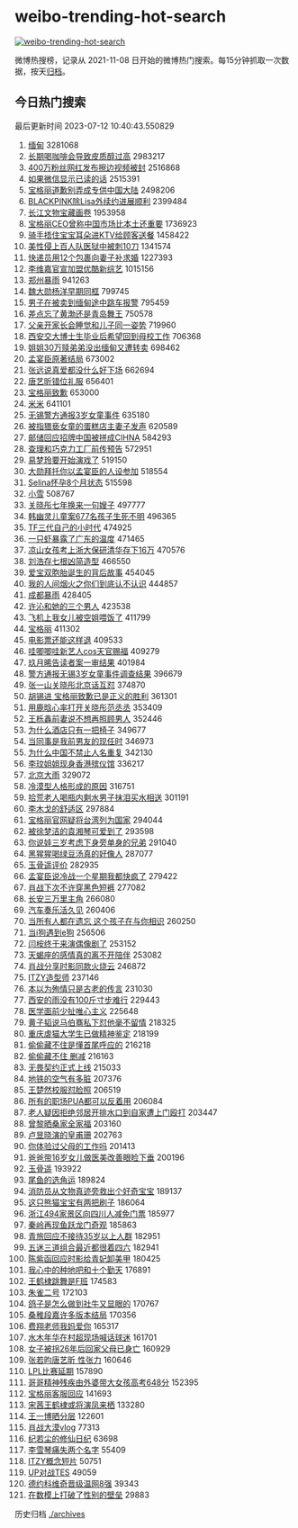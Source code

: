 # weibo-trending-hot-search

[![weibo-trending-hot-search](https://github.com/ameizi/weibo-trending-hot-search/actions/workflows/ci.yml/badge.svg)](https://github.com/ameizi/weibo-trending-hot-search/actions/workflows/ci.yml)

微博热搜榜，记录从 2021-11-08 日开始的微博热门搜索。每15分钟抓取一次数据，按天[归档](./archives)。

## 今日热门搜索

<!-- BEGIN --> 
最后更新时间 2023-07-12 10:40:43.550829 
1. [缅甸](https://s.weibo.com/weibo?q=%E7%BC%85%E7%94%B8&t=31&band_rank=2&Refer=top) 3281068
1. [长期喝咖啡会导致皮质醇过高](https://s.weibo.com/weibo?q=%23%E9%95%BF%E6%9C%9F%E5%96%9D%E5%92%96%E5%95%A1%E4%BC%9A%E5%AF%BC%E8%87%B4%E7%9A%AE%E8%B4%A8%E9%86%87%E8%BF%87%E9%AB%98%23&t=31&band_rank=1&Refer=top) 2983217
1. [400万粉丝网红发布擦边视频被封](https://s.weibo.com/weibo?q=%23400%E4%B8%87%E7%B2%89%E4%B8%9D%E7%BD%91%E7%BA%A2%E5%8F%91%E5%B8%83%E6%93%A6%E8%BE%B9%E8%A7%86%E9%A2%91%E8%A2%AB%E5%B0%81%23&t=31&band_rank=2&Refer=top) 2516868
1. [如果微信显示已读的话](https://s.weibo.com/weibo?q=%23%E5%A6%82%E6%9E%9C%E5%BE%AE%E4%BF%A1%E6%98%BE%E7%A4%BA%E5%B7%B2%E8%AF%BB%E7%9A%84%E8%AF%9D%23&t=31&band_rank=21&Refer=top) 2515391
1. [宝格丽道歉别弄成专供中国大陆](https://s.weibo.com/weibo?q=%23%E5%AE%9D%E6%A0%BC%E4%B8%BD%E9%81%93%E6%AD%89%E5%88%AB%E5%BC%84%E6%88%90%E4%B8%93%E4%BE%9B%E4%B8%AD%E5%9B%BD%E5%A4%A7%E9%99%86%23&t=31&band_rank=1&Refer=top) 2498206
1. [BLACKPINK除Lisa外续约进展顺利](https://s.weibo.com/weibo?q=%23BLACKPINK%E9%99%A4Lisa%E5%A4%96%E7%BB%AD%E7%BA%A6%E8%BF%9B%E5%B1%95%E9%A1%BA%E5%88%A9%23&t=31&band_rank=1&Refer=top) 2399484
1. [长江文物宝藏画卷](https://s.weibo.com/weibo?q=%23%E9%95%BF%E6%B1%9F%E6%96%87%E7%89%A9%E5%AE%9D%E8%97%8F%E7%94%BB%E5%8D%B7%23&t=31&band_rank=3&Refer=top) 1953958
1. [宝格丽CEO曾称中国市场比本土还重要](https://s.weibo.com/weibo?q=%23%E5%AE%9D%E6%A0%BC%E4%B8%BDCEO%E6%9B%BE%E7%A7%B0%E4%B8%AD%E5%9B%BD%E5%B8%82%E5%9C%BA%E6%AF%94%E6%9C%AC%E5%9C%9F%E8%BF%98%E9%87%8D%E8%A6%81%23&t=31&band_rank=7&Refer=top) 1736923
1. [骑手捂住宝宝耳朵进KTV给顾客送餐](https://s.weibo.com/weibo?q=%23%E9%AA%91%E6%89%8B%E6%8D%82%E4%BD%8F%E5%AE%9D%E5%AE%9D%E8%80%B3%E6%9C%B5%E8%BF%9BKTV%E7%BB%99%E9%A1%BE%E5%AE%A2%E9%80%81%E9%A4%90%23&t=31&band_rank=29&Refer=top) 1458422
1. [美性侵上百人队医狱中被刺10刀](https://s.weibo.com/weibo?q=%23%E7%BE%8E%E6%80%A7%E4%BE%B5%E4%B8%8A%E7%99%BE%E4%BA%BA%E9%98%9F%E5%8C%BB%E7%8B%B1%E4%B8%AD%E8%A2%AB%E5%88%BA10%E5%88%80%23&t=31&band_rank=5&Refer=top) 1341574
1. [快递员用12个包裹向妻子补求婚](https://s.weibo.com/weibo?q=%23%E5%BF%AB%E9%80%92%E5%91%98%E7%94%A812%E4%B8%AA%E5%8C%85%E8%A3%B9%E5%90%91%E5%A6%BB%E5%AD%90%E8%A1%A5%E6%B1%82%E5%A9%9A%23&t=31&band_rank=6&Refer=top) 1227393
1. [李维嘉官宣加盟优酷新综艺](https://s.weibo.com/weibo?q=%23%E6%9D%8E%E7%BB%B4%E5%98%89%E5%AE%98%E5%AE%A3%E5%8A%A0%E7%9B%9F%E4%BC%98%E9%85%B7%E6%96%B0%E7%BB%BC%E8%89%BA%23&t=31&band_rank=4&Refer=top) 1015156
1. [郑州暴雨](https://s.weibo.com/weibo?q=%23%E9%83%91%E5%B7%9E%E6%9A%B4%E9%9B%A8%23&t=31&band_rank=25&Refer=top) 941263
1. [魏大勋杨洋早期同框](https://s.weibo.com/weibo?q=%23%E9%AD%8F%E5%A4%A7%E5%8B%8B%E6%9D%A8%E6%B4%8B%E6%97%A9%E6%9C%9F%E5%90%8C%E6%A1%86%23&t=31&band_rank=7&Refer=top) 799745
1. [男子在被卖到缅甸途中跳车报警](https://s.weibo.com/weibo?q=%23%E7%94%B7%E5%AD%90%E5%9C%A8%E8%A2%AB%E5%8D%96%E5%88%B0%E7%BC%85%E7%94%B8%E9%80%94%E4%B8%AD%E8%B7%B3%E8%BD%A6%E6%8A%A5%E8%AD%A6%23&t=31&band_rank=11&Refer=top) 795459
1. [差点忘了黄渤还是青岛舞王](https://s.weibo.com/weibo?q=%23%E5%B7%AE%E7%82%B9%E5%BF%98%E4%BA%86%E9%BB%84%E6%B8%A4%E8%BF%98%E6%98%AF%E9%9D%92%E5%B2%9B%E8%88%9E%E7%8E%8B%23&t=31&band_rank=9&Refer=top) 750578
1. [父亲开家长会睡觉和儿子同一姿势](https://s.weibo.com/weibo?q=%23%E7%88%B6%E4%BA%B2%E5%BC%80%E5%AE%B6%E9%95%BF%E4%BC%9A%E7%9D%A1%E8%A7%89%E5%92%8C%E5%84%BF%E5%AD%90%E5%90%8C%E4%B8%80%E5%A7%BF%E5%8A%BF%23&t=31&band_rank=34&Refer=top) 719960
1. [西安交大博士生毕业后希望回到母校工作](https://s.weibo.com/weibo?q=%23%E8%A5%BF%E5%AE%89%E4%BA%A4%E5%A4%A7%E5%8D%9A%E5%A3%AB%E7%94%9F%E6%AF%95%E4%B8%9A%E5%90%8E%E5%B8%8C%E6%9C%9B%E5%9B%9E%E5%88%B0%E6%AF%8D%E6%A0%A1%E5%B7%A5%E4%BD%9C%23&t=31&band_rank=5&Refer=top) 706368
1. [姐姐30万赎弟弟没出缅甸又遭转卖](https://s.weibo.com/weibo?q=%23%E5%A7%90%E5%A7%9030%E4%B8%87%E8%B5%8E%E5%BC%9F%E5%BC%9F%E6%B2%A1%E5%87%BA%E7%BC%85%E7%94%B8%E5%8F%88%E9%81%AD%E8%BD%AC%E5%8D%96%23&t=31&band_rank=6&Refer=top) 698462
1. [孟宴臣原著结局](https://s.weibo.com/weibo?q=%23%E5%AD%9F%E5%AE%B4%E8%87%A3%E5%8E%9F%E8%91%97%E7%BB%93%E5%B1%80%23&t=31&band_rank=7&Refer=top) 673002
1. [张远说真爱都没什么好下场](https://s.weibo.com/weibo?q=%23%E5%BC%A0%E8%BF%9C%E8%AF%B4%E7%9C%9F%E7%88%B1%E9%83%BD%E6%B2%A1%E4%BB%80%E4%B9%88%E5%A5%BD%E4%B8%8B%E5%9C%BA%23&t=31&band_rank=10&Refer=top) 662694
1. [唐艺昕错位礼服](https://s.weibo.com/weibo?q=%23%E5%94%90%E8%89%BA%E6%98%95%E9%94%99%E4%BD%8D%E7%A4%BC%E6%9C%8D%23&t=31&band_rank=8&Refer=top) 656401
1. [宝格丽致歉](https://s.weibo.com/weibo?q=%23%E5%AE%9D%E6%A0%BC%E4%B8%BD%E8%87%B4%E6%AD%89%23&t=31&band_rank=9&Refer=top) 653000
1. [米米](https://s.weibo.com/weibo?q=%E7%B1%B3%E7%B1%B3&t=31&band_rank=19&Refer=top) 641101
1. [无锡警方通报3岁女童事件](https://s.weibo.com/weibo?q=%23%E6%97%A0%E9%94%A1%E8%AD%A6%E6%96%B9%E9%80%9A%E6%8A%A53%E5%B2%81%E5%A5%B3%E7%AB%A5%E4%BA%8B%E4%BB%B6%23&t=31&band_rank=10&Refer=top) 635180
1. [被指猥亵女童的蛋糕店主妻子发声](https://s.weibo.com/weibo?q=%23%E8%A2%AB%E6%8C%87%E7%8C%A5%E4%BA%B5%E5%A5%B3%E7%AB%A5%E7%9A%84%E8%9B%8B%E7%B3%95%E5%BA%97%E4%B8%BB%E5%A6%BB%E5%AD%90%E5%8F%91%E5%A3%B0%23&t=31&band_rank=12&Refer=top) 620589
1. [邮储回应招牌中国被拼成CIHNA](https://s.weibo.com/weibo?q=%23%E9%82%AE%E5%82%A8%E5%9B%9E%E5%BA%94%E6%8B%9B%E7%89%8C%E4%B8%AD%E5%9B%BD%E8%A2%AB%E6%8B%BC%E6%88%90CIHNA%23&t=31&band_rank=14&Refer=top) 584293
1. [查理和巧克力工厂前传预告](https://s.weibo.com/weibo?q=%23%E6%9F%A5%E7%90%86%E5%92%8C%E5%B7%A7%E5%85%8B%E5%8A%9B%E5%B7%A5%E5%8E%82%E5%89%8D%E4%BC%A0%E9%A2%84%E5%91%8A%23&t=31&band_rank=39&Refer=top) 572951
1. [易梦玲要开始演戏了](https://s.weibo.com/weibo?q=%23%E6%98%93%E6%A2%A6%E7%8E%B2%E8%A6%81%E5%BC%80%E5%A7%8B%E6%BC%94%E6%88%8F%E4%BA%86%23&t=31&band_rank=10&Refer=top) 519150
1. [大勋拜托你以孟宴臣的人设参加](https://s.weibo.com/weibo?q=%E5%A4%A7%E5%8B%8B%E6%8B%9C%E6%89%98%E4%BD%A0%E4%BB%A5%E5%AD%9F%E5%AE%B4%E8%87%A3%E7%9A%84%E4%BA%BA%E8%AE%BE%E5%8F%82%E5%8A%A0&t=31&band_rank=26&Refer=top) 518554
1. [Selina怀孕8个月状态](https://s.weibo.com/weibo?q=%23Selina%E6%80%80%E5%AD%958%E4%B8%AA%E6%9C%88%E7%8A%B6%E6%80%81%23&t=31&band_rank=11&Refer=top) 515598
1. [小雪](https://s.weibo.com/weibo?q=%E5%B0%8F%E9%9B%AA&t=31&band_rank=31&Refer=top) 508767
1. [关晓彤七年换来一句嫂子](https://s.weibo.com/weibo?q=%E5%85%B3%E6%99%93%E5%BD%A4%E4%B8%83%E5%B9%B4%E6%8D%A2%E6%9D%A5%E4%B8%80%E5%8F%A5%E5%AB%82%E5%AD%90&t=31&band_rank=12&Refer=top) 497777
1. [韩幽灵儿童案677名孩子生死不明](https://s.weibo.com/weibo?q=%23%E9%9F%A9%E5%B9%BD%E7%81%B5%E5%84%BF%E7%AB%A5%E6%A1%88677%E5%90%8D%E5%AD%A9%E5%AD%90%E7%94%9F%E6%AD%BB%E4%B8%8D%E6%98%8E%23&t=31&band_rank=16&Refer=top) 496365
1. [TF三代自己的小时代](https://s.weibo.com/weibo?q=%23TF%E4%B8%89%E4%BB%A3%E8%87%AA%E5%B7%B1%E7%9A%84%E5%B0%8F%E6%97%B6%E4%BB%A3%23&t=31&band_rank=13&Refer=top) 474925
1. [一只虾暴露了广东的温度](https://s.weibo.com/weibo?q=%E4%B8%80%E5%8F%AA%E8%99%BE%E6%9A%B4%E9%9C%B2%E4%BA%86%E5%B9%BF%E4%B8%9C%E7%9A%84%E6%B8%A9%E5%BA%A6&t=31&band_rank=14&Refer=top) 471465
1. [凉山女孩考上浙大保研清华存下16万](https://s.weibo.com/weibo?q=%23%E5%87%89%E5%B1%B1%E5%A5%B3%E5%AD%A9%E8%80%83%E4%B8%8A%E6%B5%99%E5%A4%A7%E4%BF%9D%E7%A0%94%E6%B8%85%E5%8D%8E%E5%AD%98%E4%B8%8B16%E4%B8%87%23&t=31&band_rank=35&Refer=top) 470576
1. [刘浩存七根凶简造型](https://s.weibo.com/weibo?q=%23%E5%88%98%E6%B5%A9%E5%AD%98%E4%B8%83%E6%A0%B9%E5%87%B6%E7%AE%80%E9%80%A0%E5%9E%8B%23&t=31&band_rank=15&Refer=top) 466550
1. [爱宝双胞胎诞生的背后故事](https://s.weibo.com/weibo?q=%E7%88%B1%E5%AE%9D%E5%8F%8C%E8%83%9E%E8%83%8E%E8%AF%9E%E7%94%9F%E7%9A%84%E8%83%8C%E5%90%8E%E6%95%85%E4%BA%8B&t=31&band_rank=17&Refer=top) 454045
1. [我的人间烟火之你们到底认不认识](https://s.weibo.com/weibo?q=%E6%88%91%E7%9A%84%E4%BA%BA%E9%97%B4%E7%83%9F%E7%81%AB%E4%B9%8B%E4%BD%A0%E4%BB%AC%E5%88%B0%E5%BA%95%E8%AE%A4%E4%B8%8D%E8%AE%A4%E8%AF%86&t=31&band_rank=18&Refer=top) 444857
1. [成都暴雨](https://s.weibo.com/weibo?q=%23%E6%88%90%E9%83%BD%E6%9A%B4%E9%9B%A8%23&t=31&band_rank=38&Refer=top) 428405
1. [许沁和她的三个男人](https://s.weibo.com/weibo?q=%23%E8%AE%B8%E6%B2%81%E5%92%8C%E5%A5%B9%E7%9A%84%E4%B8%89%E4%B8%AA%E7%94%B7%E4%BA%BA%23&t=31&band_rank=17&Refer=top) 423538
1. [飞机上我女儿被空姐喂饭了](https://s.weibo.com/weibo?q=%23%E9%A3%9E%E6%9C%BA%E4%B8%8A%E6%88%91%E5%A5%B3%E5%84%BF%E8%A2%AB%E7%A9%BA%E5%A7%90%E5%96%82%E9%A5%AD%E4%BA%86%23&t=31&band_rank=21&Refer=top) 411799
1. [宝格丽](https://s.weibo.com/weibo?q=%23%E5%AE%9D%E6%A0%BC%E4%B8%BD%23&t=31&band_rank=47&Refer=top) 411302
1. [电影票还能这样退](https://s.weibo.com/weibo?q=%E7%94%B5%E5%BD%B1%E7%A5%A8%E8%BF%98%E8%83%BD%E8%BF%99%E6%A0%B7%E9%80%80&t=31&band_rank=24&Refer=top) 409533
1. [哇唧唧哇新艺人cos天官赐福](https://s.weibo.com/weibo?q=%23%E5%93%87%E5%94%A7%E5%94%A7%E5%93%87%E6%96%B0%E8%89%BA%E4%BA%BAcos%E5%A4%A9%E5%AE%98%E8%B5%90%E7%A6%8F%23&t=31&band_rank=25&Refer=top) 409279
1. [玖月晞告读者案一审结果](https://s.weibo.com/weibo?q=%23%E7%8E%96%E6%9C%88%E6%99%9E%E5%91%8A%E8%AF%BB%E8%80%85%E6%A1%88%E4%B8%80%E5%AE%A1%E7%BB%93%E6%9E%9C%23&t=31&band_rank=18&Refer=top) 401984
1. [警方通报无锡3岁女童事件调查结果](https://s.weibo.com/weibo?q=%23%E8%AD%A6%E6%96%B9%E9%80%9A%E6%8A%A5%E6%97%A0%E9%94%A13%E5%B2%81%E5%A5%B3%E7%AB%A5%E4%BA%8B%E4%BB%B6%E8%B0%83%E6%9F%A5%E7%BB%93%E6%9E%9C%23&t=31&band_rank=19&Refer=top) 396679
1. [张一山关晓彤北京话互怼](https://s.weibo.com/weibo?q=%23%E5%BC%A0%E4%B8%80%E5%B1%B1%E5%85%B3%E6%99%93%E5%BD%A4%E5%8C%97%E4%BA%AC%E8%AF%9D%E4%BA%92%E6%80%BC%23&t=31&band_rank=20&Refer=top) 374870
1. [胡锡进 宝格丽致歉已是正义的胜利](https://s.weibo.com/weibo?q=%E8%83%A1%E9%94%A1%E8%BF%9B%20%E5%AE%9D%E6%A0%BC%E4%B8%BD%E8%87%B4%E6%AD%89%E5%B7%B2%E6%98%AF%E6%AD%A3%E4%B9%89%E7%9A%84%E8%83%9C%E5%88%A9&t=31&band_rank=19&Refer=top) 361301
1. [用鹿晗心率打开关晓彤范丞丞](https://s.weibo.com/weibo?q=%23%E7%94%A8%E9%B9%BF%E6%99%97%E5%BF%83%E7%8E%87%E6%89%93%E5%BC%80%E5%85%B3%E6%99%93%E5%BD%A4%E8%8C%83%E4%B8%9E%E4%B8%9E%23&t=31&band_rank=22&Refer=top) 353409
1. [王栎鑫前妻说不想再照顾男人](https://s.weibo.com/weibo?q=%23%E7%8E%8B%E6%A0%8E%E9%91%AB%E5%89%8D%E5%A6%BB%E8%AF%B4%E4%B8%8D%E6%83%B3%E5%86%8D%E7%85%A7%E9%A1%BE%E7%94%B7%E4%BA%BA%23&t=31&band_rank=21&Refer=top) 352446
1. [为什么酒店只有一把椅子](https://s.weibo.com/weibo?q=%23%E4%B8%BA%E4%BB%80%E4%B9%88%E9%85%92%E5%BA%97%E5%8F%AA%E6%9C%89%E4%B8%80%E6%8A%8A%E6%A4%85%E5%AD%90%23&t=31&band_rank=22&Refer=top) 349677
1. [当同事是我前男友的现任时](https://s.weibo.com/weibo?q=%23%E5%BD%93%E5%90%8C%E4%BA%8B%E6%98%AF%E6%88%91%E5%89%8D%E7%94%B7%E5%8F%8B%E7%9A%84%E7%8E%B0%E4%BB%BB%E6%97%B6%23&t=31&band_rank=26&Refer=top) 346973
1. [为什么中国不禁止人名重复](https://s.weibo.com/weibo?q=%E4%B8%BA%E4%BB%80%E4%B9%88%E4%B8%AD%E5%9B%BD%E4%B8%8D%E7%A6%81%E6%AD%A2%E4%BA%BA%E5%90%8D%E9%87%8D%E5%A4%8D&t=31&band_rank=23&Refer=top) 342130
1. [李玟姐姐现身香港殡仪馆](https://s.weibo.com/weibo?q=%23%E6%9D%8E%E7%8E%9F%E5%A7%90%E5%A7%90%E7%8E%B0%E8%BA%AB%E9%A6%99%E6%B8%AF%E6%AE%A1%E4%BB%AA%E9%A6%86%23&t=31&band_rank=24&Refer=top) 336217
1. [北京大雨](https://s.weibo.com/weibo?q=%23%E5%8C%97%E4%BA%AC%E5%A4%A7%E9%9B%A8%23&t=31&band_rank=41&Refer=top) 329072
1. [冷漠型人格形成的原因](https://s.weibo.com/weibo?q=%23%E5%86%B7%E6%BC%A0%E5%9E%8B%E4%BA%BA%E6%A0%BC%E5%BD%A2%E6%88%90%E7%9A%84%E5%8E%9F%E5%9B%A0%23&t=31&band_rank=26&Refer=top) 316751
1. [拾荒老人喝瓶内剩水男子抹泪买水相送](https://s.weibo.com/weibo?q=%23%E6%8B%BE%E8%8D%92%E8%80%81%E4%BA%BA%E5%96%9D%E7%93%B6%E5%86%85%E5%89%A9%E6%B0%B4%E7%94%B7%E5%AD%90%E6%8A%B9%E6%B3%AA%E4%B9%B0%E6%B0%B4%E7%9B%B8%E9%80%81%23&t=31&band_rank=27&Refer=top) 301191
1. [李木戈的舒适区](https://s.weibo.com/weibo?q=%23%E6%9D%8E%E6%9C%A8%E6%88%88%E7%9A%84%E8%88%92%E9%80%82%E5%8C%BA%23&t=31&band_rank=32&Refer=top) 297884
1. [宝格丽官网疑将台湾列为国家](https://s.weibo.com/weibo?q=%23%E5%AE%9D%E6%A0%BC%E4%B8%BD%E5%AE%98%E7%BD%91%E7%96%91%E5%B0%86%E5%8F%B0%E6%B9%BE%E5%88%97%E4%B8%BA%E5%9B%BD%E5%AE%B6%23&t=31&band_rank=28&Refer=top) 294044
1. [被徐梦洁的袁湘琴可爱到了](https://s.weibo.com/weibo?q=%23%E8%A2%AB%E5%BE%90%E6%A2%A6%E6%B4%81%E7%9A%84%E8%A2%81%E6%B9%98%E7%90%B4%E5%8F%AF%E7%88%B1%E5%88%B0%E4%BA%86%23&t=31&band_rank=29&Refer=top) 293598
1. [你说娃三岁考虑下身旁单身的兄弟](https://s.weibo.com/weibo?q=%23%E4%BD%A0%E8%AF%B4%E5%A8%83%E4%B8%89%E5%B2%81%E8%80%83%E8%99%91%E4%B8%8B%E8%BA%AB%E6%97%81%E5%8D%95%E8%BA%AB%E7%9A%84%E5%85%84%E5%BC%9F%23&t=31&band_rank=33&Refer=top) 291040
1. [黑猩猩喝绿豆汤真的好像人](https://s.weibo.com/weibo?q=%23%E9%BB%91%E7%8C%A9%E7%8C%A9%E5%96%9D%E7%BB%BF%E8%B1%86%E6%B1%A4%E7%9C%9F%E7%9A%84%E5%A5%BD%E5%83%8F%E4%BA%BA%23&t=31&band_rank=48&Refer=top) 287077
1. [玉骨遥评价](https://s.weibo.com/weibo?q=%23%E7%8E%89%E9%AA%A8%E9%81%A5%E8%AF%84%E4%BB%B7%23&t=31&band_rank=39&Refer=top) 282935
1. [孟宴臣说冷战一个星期我都快疯了](https://s.weibo.com/weibo?q=%23%E5%AD%9F%E5%AE%B4%E8%87%A3%E8%AF%B4%E5%86%B7%E6%88%98%E4%B8%80%E4%B8%AA%E6%98%9F%E6%9C%9F%E6%88%91%E9%83%BD%E5%BF%AB%E7%96%AF%E4%BA%86%23&t=31&band_rank=30&Refer=top) 279422
1. [肖战下次不许穿黑色短裤](https://s.weibo.com/weibo?q=%23%E8%82%96%E6%88%98%E4%B8%8B%E6%AC%A1%E4%B8%8D%E8%AE%B8%E7%A9%BF%E9%BB%91%E8%89%B2%E7%9F%AD%E8%A3%A4%23&t=31&band_rank=31&Refer=top) 277082
1. [长安三万里主角](https://s.weibo.com/weibo?q=%E9%95%BF%E5%AE%89%E4%B8%89%E4%B8%87%E9%87%8C%E4%B8%BB%E8%A7%92&t=31&band_rank=29&Refer=top) 266080
1. [汽车奏乐活久见](https://s.weibo.com/weibo?q=%23%E6%B1%BD%E8%BD%A6%E5%A5%8F%E4%B9%90%E6%B4%BB%E4%B9%85%E8%A7%81%23&t=31&band_rank=30&Refer=top) 260406
1. [当所有人都在遗忘 这个孩子在与你相识](https://s.weibo.com/weibo?q=%E5%BD%93%E6%89%80%E6%9C%89%E4%BA%BA%E9%83%BD%E5%9C%A8%E9%81%97%E5%BF%98%20%E8%BF%99%E4%B8%AA%E5%AD%A9%E5%AD%90%E5%9C%A8%E4%B8%8E%E4%BD%A0%E7%9B%B8%E8%AF%86&t=31&band_rank=31&Refer=top) 260250
1. [当i狗遇到e狗](https://s.weibo.com/weibo?q=%E5%BD%93i%E7%8B%97%E9%81%87%E5%88%B0e%E7%8B%97&t=31&band_rank=36&Refer=top) 256506
1. [闫桉终于来演偶像剧了](https://s.weibo.com/weibo?q=%23%E9%97%AB%E6%A1%89%E7%BB%88%E4%BA%8E%E6%9D%A5%E6%BC%94%E5%81%B6%E5%83%8F%E5%89%A7%E4%BA%86%23&t=31&band_rank=47&Refer=top) 253152
1. [天蝎座的感情真的离不开陪伴](https://s.weibo.com/weibo?q=%E5%A4%A9%E8%9D%8E%E5%BA%A7%E7%9A%84%E6%84%9F%E6%83%85%E7%9C%9F%E7%9A%84%E7%A6%BB%E4%B8%8D%E5%BC%80%E9%99%AA%E4%BC%B4&t=31&band_rank=32&Refer=top) 253082
1. [肖战分享时影同款火烧云](https://s.weibo.com/weibo?q=%23%E8%82%96%E6%88%98%E5%88%86%E4%BA%AB%E6%97%B6%E5%BD%B1%E5%90%8C%E6%AC%BE%E7%81%AB%E7%83%A7%E4%BA%91%23&t=31&band_rank=31&Refer=top) 246872
1. [ITZY造型师](https://s.weibo.com/weibo?q=ITZY%E9%80%A0%E5%9E%8B%E5%B8%88&t=31&band_rank=37&Refer=top) 237146
1. [本以为殉情只是古老的传言](https://s.weibo.com/weibo?q=%E6%9C%AC%E4%BB%A5%E4%B8%BA%E6%AE%89%E6%83%85%E5%8F%AA%E6%98%AF%E5%8F%A4%E8%80%81%E7%9A%84%E4%BC%A0%E8%A8%80&t=31&band_rank=33&Refer=top) 231030
1. [西安的雨没有100斤寸步难行](https://s.weibo.com/weibo?q=%23%E8%A5%BF%E5%AE%89%E7%9A%84%E9%9B%A8%E6%B2%A1%E6%9C%89100%E6%96%A4%E5%AF%B8%E6%AD%A5%E9%9A%BE%E8%A1%8C%23&t=31&band_rank=38&Refer=top) 229443
1. [医学面前少扯唯心主义](https://s.weibo.com/weibo?q=%E5%8C%BB%E5%AD%A6%E9%9D%A2%E5%89%8D%E5%B0%91%E6%89%AF%E5%94%AF%E5%BF%83%E4%B8%BB%E4%B9%89&t=31&band_rank=33&Refer=top) 225648
1. [黄子韬说马伯骞私下怼他毫不留情](https://s.weibo.com/weibo?q=%23%E9%BB%84%E5%AD%90%E9%9F%AC%E8%AF%B4%E9%A9%AC%E4%BC%AF%E9%AA%9E%E7%A7%81%E4%B8%8B%E6%80%BC%E4%BB%96%E6%AF%AB%E4%B8%8D%E7%95%99%E6%83%85%23&t=31&band_rank=35&Refer=top) 218325
1. [重庆虐猫大学生已做精神鉴定](https://s.weibo.com/weibo?q=%23%E9%87%8D%E5%BA%86%E8%99%90%E7%8C%AB%E5%A4%A7%E5%AD%A6%E7%94%9F%E5%B7%B2%E5%81%9A%E7%B2%BE%E7%A5%9E%E9%89%B4%E5%AE%9A%23&t=31&band_rank=36&Refer=top) 218199
1. [偷偷藏不住是懂首尾呼应的](https://s.weibo.com/weibo?q=%23%E5%81%B7%E5%81%B7%E8%97%8F%E4%B8%8D%E4%BD%8F%E6%98%AF%E6%87%82%E9%A6%96%E5%B0%BE%E5%91%BC%E5%BA%94%E7%9A%84%23&t=31&band_rank=36&Refer=top) 216218
1. [偷偷藏不住 删减](https://s.weibo.com/weibo?q=%E5%81%B7%E5%81%B7%E8%97%8F%E4%B8%8D%E4%BD%8F%20%E5%88%A0%E5%87%8F&t=31&band_rank=37&Refer=top) 216163
1. [无畏契约正式上线](https://s.weibo.com/weibo?q=%E6%97%A0%E7%95%8F%E5%A5%91%E7%BA%A6%E6%AD%A3%E5%BC%8F%E4%B8%8A%E7%BA%BF&t=31&band_rank=37&Refer=top) 215033
1. [地铁的空气有多脏](https://s.weibo.com/weibo?q=%23%E5%9C%B0%E9%93%81%E7%9A%84%E7%A9%BA%E6%B0%94%E6%9C%89%E5%A4%9A%E8%84%8F%23&t=31&band_rank=38&Refer=top) 207376
1. [王楚然校服怼脸照](https://s.weibo.com/weibo?q=%23%E7%8E%8B%E6%A5%9A%E7%84%B6%E6%A0%A1%E6%9C%8D%E6%80%BC%E8%84%B8%E7%85%A7%23&t=31&band_rank=38&Refer=top) 206519
1. [所有的职场PUA都可以反着用](https://s.weibo.com/weibo?q=%E6%89%80%E6%9C%89%E7%9A%84%E8%81%8C%E5%9C%BAPUA%E9%83%BD%E5%8F%AF%E4%BB%A5%E5%8F%8D%E7%9D%80%E7%94%A8&t=31&band_rank=39&Refer=top) 206084
1. [老人疑因拒绝邻居开排水口到自家遭上门殴打](https://s.weibo.com/weibo?q=%23%E8%80%81%E4%BA%BA%E7%96%91%E5%9B%A0%E6%8B%92%E7%BB%9D%E9%82%BB%E5%B1%85%E5%BC%80%E6%8E%92%E6%B0%B4%E5%8F%A3%E5%88%B0%E8%87%AA%E5%AE%B6%E9%81%AD%E4%B8%8A%E9%97%A8%E6%AE%B4%E6%89%93%23&t=31&band_rank=40&Refer=top) 203447
1. [曾黎晒桑家全家福](https://s.weibo.com/weibo?q=%23%E6%9B%BE%E9%BB%8E%E6%99%92%E6%A1%91%E5%AE%B6%E5%85%A8%E5%AE%B6%E7%A6%8F%23&t=31&band_rank=40&Refer=top) 203160
1. [卢昱晓演的皇甫珊](https://s.weibo.com/weibo?q=%23%E5%8D%A2%E6%98%B1%E6%99%93%E6%BC%94%E7%9A%84%E7%9A%87%E7%94%AB%E7%8F%8A%23&t=31&band_rank=44&Refer=top) 202763
1. [你体验过父母的工作吗](https://s.weibo.com/weibo?q=%23%E4%BD%A0%E4%BD%93%E9%AA%8C%E8%BF%87%E7%88%B6%E6%AF%8D%E7%9A%84%E5%B7%A5%E4%BD%9C%E5%90%97%23&t=31&band_rank=44&Refer=top) 201413
1. [爸爸带16岁女儿做医美改善眼睑下垂](https://s.weibo.com/weibo?q=%23%E7%88%B8%E7%88%B8%E5%B8%A616%E5%B2%81%E5%A5%B3%E5%84%BF%E5%81%9A%E5%8C%BB%E7%BE%8E%E6%94%B9%E5%96%84%E7%9C%BC%E7%9D%91%E4%B8%8B%E5%9E%82%23&t=31&band_rank=41&Refer=top) 200196
1. [玉骨遥](https://s.weibo.com/weibo?q=%E7%8E%89%E9%AA%A8%E9%81%A5&t=31&band_rank=42&Refer=top) 193922
1. [尾鱼的选角运](https://s.weibo.com/weibo?q=%23%E5%B0%BE%E9%B1%BC%E7%9A%84%E9%80%89%E8%A7%92%E8%BF%90%23&t=31&band_rank=47&Refer=top) 189824
1. [消防员从文物真迹旁救出个好奇宝宝](https://s.weibo.com/weibo?q=%23%E6%B6%88%E9%98%B2%E5%91%98%E4%BB%8E%E6%96%87%E7%89%A9%E7%9C%9F%E8%BF%B9%E6%97%81%E6%95%91%E5%87%BA%E4%B8%AA%E5%A5%BD%E5%A5%87%E5%AE%9D%E5%AE%9D%23&t=31&band_rank=42&Refer=top) 189137
1. [这只熊猫宝宝有两把刷子](https://s.weibo.com/weibo?q=%23%E8%BF%99%E5%8F%AA%E7%86%8A%E7%8C%AB%E5%AE%9D%E5%AE%9D%E6%9C%89%E4%B8%A4%E6%8A%8A%E5%88%B7%E5%AD%90%23&t=31&band_rank=48&Refer=top) 186064
1. [浙江494家景区向四川人减免门票](https://s.weibo.com/weibo?q=%23%E6%B5%99%E6%B1%9F494%E5%AE%B6%E6%99%AF%E5%8C%BA%E5%90%91%E5%9B%9B%E5%B7%9D%E4%BA%BA%E5%87%8F%E5%85%8D%E9%97%A8%E7%A5%A8%23&t=31&band_rank=49&Refer=top) 185977
1. [秦岭再现鱼跃龙门奇观](https://s.weibo.com/weibo?q=%23%E7%A7%A6%E5%B2%AD%E5%86%8D%E7%8E%B0%E9%B1%BC%E8%B7%83%E9%BE%99%E9%97%A8%E5%A5%87%E8%A7%82%23&t=31&band_rank=50&Refer=top) 185863
1. [青旅回应不接待35岁以上人群](https://s.weibo.com/weibo?q=%23%E9%9D%92%E6%97%85%E5%9B%9E%E5%BA%94%E4%B8%8D%E6%8E%A5%E5%BE%8535%E5%B2%81%E4%BB%A5%E4%B8%8A%E4%BA%BA%E7%BE%A4%23&t=31&band_rank=43&Refer=top) 182951
1. [五迷三道组合最近都很着四六](https://s.weibo.com/weibo?q=%23%E4%BA%94%E8%BF%B7%E4%B8%89%E9%81%93%E7%BB%84%E5%90%88%E6%9C%80%E8%BF%91%E9%83%BD%E5%BE%88%E7%9D%80%E5%9B%9B%E5%85%AD%23&t=31&band_rank=42&Refer=top) 182941
1. [陈紫函回应时影给青妃卸美甲](https://s.weibo.com/weibo?q=%23%E9%99%88%E7%B4%AB%E5%87%BD%E5%9B%9E%E5%BA%94%E6%97%B6%E5%BD%B1%E7%BB%99%E9%9D%92%E5%A6%83%E5%8D%B8%E7%BE%8E%E7%94%B2%23&t=31&band_rank=43&Refer=top) 180425
1. [我心中的种地吧和十个勤天](https://s.weibo.com/weibo?q=%23%E6%88%91%E5%BF%83%E4%B8%AD%E7%9A%84%E7%A7%8D%E5%9C%B0%E5%90%A7%E5%92%8C%E5%8D%81%E4%B8%AA%E5%8B%A4%E5%A4%A9%23&t=31&band_rank=39&Refer=top) 176891
1. [王鹤棣跳舞是F班](https://s.weibo.com/weibo?q=%23%E7%8E%8B%E9%B9%A4%E6%A3%A3%E8%B7%B3%E8%88%9E%E6%98%AFF%E7%8F%AD%23&t=31&band_rank=45&Refer=top) 174583
1. [朱雀二号](https://s.weibo.com/weibo?q=%E6%9C%B1%E9%9B%80%E4%BA%8C%E5%8F%B7&t=31&band_rank=44&Refer=top) 172103
1. [鸽子是怎么做到社牛又显眼的](https://s.weibo.com/weibo?q=%23%E9%B8%BD%E5%AD%90%E6%98%AF%E6%80%8E%E4%B9%88%E5%81%9A%E5%88%B0%E7%A4%BE%E7%89%9B%E5%8F%88%E6%98%BE%E7%9C%BC%E7%9A%84%23&t=31&band_rank=45&Refer=top) 170767
1. [桑稚段嘉许多版本结局](https://s.weibo.com/weibo?q=%23%E6%A1%91%E7%A8%9A%E6%AE%B5%E5%98%89%E8%AE%B8%E5%A4%9A%E7%89%88%E6%9C%AC%E7%BB%93%E5%B1%80%23&t=31&band_rank=46&Refer=top) 170356
1. [费翔老师我妈爱你](https://s.weibo.com/weibo?q=%23%E8%B4%B9%E7%BF%94%E8%80%81%E5%B8%88%E6%88%91%E5%A6%88%E7%88%B1%E4%BD%A0%23&t=31&band_rank=47&Refer=top) 165317
1. [水木年华在村超现场喊话球迷](https://s.weibo.com/weibo?q=%23%E6%B0%B4%E6%9C%A8%E5%B9%B4%E5%8D%8E%E5%9C%A8%E6%9D%91%E8%B6%85%E7%8E%B0%E5%9C%BA%E5%96%8A%E8%AF%9D%E7%90%83%E8%BF%B7%23&t=31&band_rank=50&Refer=top) 161701
1. [女子被拐26年后回家父母已身亡](https://s.weibo.com/weibo?q=%23%E5%A5%B3%E5%AD%90%E8%A2%AB%E6%8B%9026%E5%B9%B4%E5%90%8E%E5%9B%9E%E5%AE%B6%E7%88%B6%E6%AF%8D%E5%B7%B2%E8%BA%AB%E4%BA%A1%23&t=31&band_rank=47&Refer=top) 160929
1. [张若昀唐艺昕 性张力](https://s.weibo.com/weibo?q=%23%E5%BC%A0%E8%8B%A5%E6%98%80%E5%94%90%E8%89%BA%E6%98%95%20%E6%80%A7%E5%BC%A0%E5%8A%9B%23&t=31&band_rank=48&Refer=top) 160646
1. [LPL比赛延期](https://s.weibo.com/weibo?q=LPL%E6%AF%94%E8%B5%9B%E5%BB%B6%E6%9C%9F&t=31&band_rank=49&Refer=top) 157890
1. [哥哥精神残疾由外婆带大女孩高考648分](https://s.weibo.com/weibo?q=%23%E5%93%A5%E5%93%A5%E7%B2%BE%E7%A5%9E%E6%AE%8B%E7%96%BE%E7%94%B1%E5%A4%96%E5%A9%86%E5%B8%A6%E5%A4%A7%E5%A5%B3%E5%AD%A9%E9%AB%98%E8%80%83648%E5%88%86%23&t=31&band_rank=50&Refer=top) 152395
1. [宝格丽客服回应](https://s.weibo.com/weibo?q=%23%E5%AE%9D%E6%A0%BC%E4%B8%BD%E5%AE%A2%E6%9C%8D%E5%9B%9E%E5%BA%94%23&t=31&band_rank=50&Refer=top) 141693
1. [宋茜王鹤棣或将演凤来栖](https://s.weibo.com/weibo?q=%23%E5%AE%8B%E8%8C%9C%E7%8E%8B%E9%B9%A4%E6%A3%A3%E6%88%96%E5%B0%86%E6%BC%94%E5%87%A4%E6%9D%A5%E6%A0%96%23&t=31&band_rank=46&Refer=top) 133280
1. [王一博晒分层](https://s.weibo.com/weibo?q=%23%E7%8E%8B%E4%B8%80%E5%8D%9A%E6%99%92%E5%88%86%E5%B1%82%23&t=31&band_rank=43&Refer=top) 122601
1. [肖战大漠vlog](https://s.weibo.com/weibo?q=%23%E8%82%96%E6%88%98%E5%A4%A7%E6%BC%A0vlog%23&t=31&band_rank=46&Refer=top) 77313
1. [纪若尘的修仙日纪](https://s.weibo.com/weibo?q=%23%E7%BA%AA%E8%8B%A5%E5%B0%98%E7%9A%84%E4%BF%AE%E4%BB%99%E6%97%A5%E7%BA%AA%23&t=31&band_rank=47&Refer=top) 63698
1. [李雪琴痛失两个名字](https://s.weibo.com/weibo?q=%E6%9D%8E%E9%9B%AA%E7%90%B4%E7%97%9B%E5%A4%B1%E4%B8%A4%E4%B8%AA%E5%90%8D%E5%AD%97&t=31&band_rank=47&Refer=top) 55409
1. [ITZY概念短片](https://s.weibo.com/weibo?q=ITZY%E6%A6%82%E5%BF%B5%E7%9F%AD%E7%89%87&t=31&band_rank=49&Refer=top) 50751
1. [UP对战TES](https://s.weibo.com/weibo?q=%23UP%E5%AF%B9%E6%88%98TES%23&t=31&band_rank=49&Refer=top) 49059
1. [德约科维奇晋级温网8强](https://s.weibo.com/weibo?q=%23%E5%BE%B7%E7%BA%A6%E7%A7%91%E7%BB%B4%E5%A5%87%E6%99%8B%E7%BA%A7%E6%B8%A9%E7%BD%918%E5%BC%BA%23&t=31&band_rank=50&Refer=top) 39343
1. [在数模上打破了性别的壁垒](https://s.weibo.com/weibo?q=%E5%9C%A8%E6%95%B0%E6%A8%A1%E4%B8%8A%E6%89%93%E7%A0%B4%E4%BA%86%E6%80%A7%E5%88%AB%E7%9A%84%E5%A3%81%E5%9E%92&t=31&band_rank=50&Refer=top) 29883
<!-- END -->

历史归档 [./archives](./archives)

